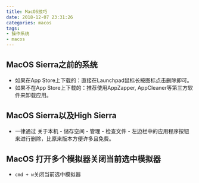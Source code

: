 ```yaml
---
title: MacOS技巧
date: 2018-12-07 23:31:26
categories: macos
tags: 
- 操作系统
- macos
---
```


## MacOS Sierra之前的系统
* 如果在App Store上下载的：直接在Launchpad鼠标长按图标点击删除即可。
* 如果不在App Store上下载的：推荐使用AppZapper, AppCleaner等第三方软件来卸载应用。

## MacOS Sierra以及High Sierra
* 一律通过 关于本机 - 储存空间 - 管理 - 检查文件 - 左边栏中的应用程序按钮来进行删除，比原来版本方便许多且免费。

## MacOS 打开多个模拟器关闭当前选中模拟器
* <code>cmd + w</code>关闭当前选中模拟器
